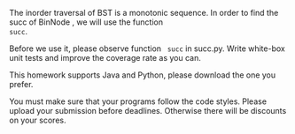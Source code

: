 The inorder traversal of BST is a monotonic sequence. In order to find the succ of BinNode , we will use the function <code> succ</code>.

Before we use it, please observe function <code> succ</code> in succ.py. Write white-box unit tests and improve the coverage rate as you can.

This homework supports Java and Python, please download the one you prefer.
 
You must make sure that your programs follow the code styles. Please upload your submission before deadlines. Otherwise there will be discounts on your scores.